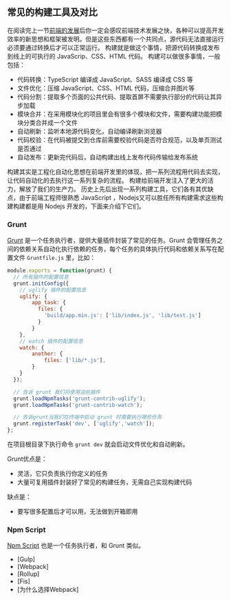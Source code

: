 ## 常见的构建工具及对比
在阅读完上一节[前端的发展](./前端的发展)后你一定会感叹前端技术发展之快，各种可以提高开发效率的新思想和框架被发明。但是这些东西都有一个共同点，源代码无法直接运行必须要通过转换后才可以正常运行。
构建就是做这个事情，把源代码转换成发布到线上的可执行的 JavaScrip、CSS、HTML 代码。
构建可以做很多事情，一般包括：
- 代码转换：TypeScript 编译成 JavaScript、SASS 编译成 CSS 等
- 文件优化：压缩 JavaScript、CSS、HTML 代码，压缩合并图片等
- 代码分割：提取多个页面的公共代码、提取首屏不需要执行部分的代码让其异步加载
- 模块合并：在采用模块化的项目里会有很多个模块和文件，需要构建功能把模块分类合并成一个文件
- 自动刷新：监听本地源代码变化，自动编译刷新浏览器
- 代码校验：在代码被提交到仓库前需要校验代码是否符合规范，以及单页测试是否通过
- 自动发布：更新完代码后，自动构建出线上发布代码传输给发布系统

构建其实是工程化自动化思想在前端开发里的体现，把一系列流程用代码去实现，让代码自动化的去执行这一系列复杂的流程。
构建给前端开发注入了更大的活力，解放了我们的生产力。
历史上先后出现一系列构建工具，它们各有其优缺点，由于前端工程师很熟悉 JavaScript ，Nodejs又可以胜任所有构建需求这些构建构建都是用 Nodejs 开发的，下面来介绍下它们。

### Grunt
[Grunt](https://gruntjs.com) 是一个任务执行者，提供大量插件封装了常见的任务。Grunt 会管理任务之间的依赖关系自动化执行依赖的任务，每个任务的具体执行代码和依赖关系写在配置文件 `Gruntfile.js` 里，比如：
```js
module.exports = function(grunt) {
  // 所有插件的配置信息
  grunt.initConfig({
    // uglify 插件的配置信息
    uglify: {
        app_task: {
          files: {
            'build/app.min.js': ['lib/index.js', 'lib/test.js']
          }
        }
    },
    // watch 插件的配置信息
    watch: {
        another: {
            files: ['lib/*.js'],
        }
    }
  });

  // 告诉 grunt 我们将使用这些插件
  grunt.loadNpmTasks('grunt-contrib-uglify');
  grunt.loadNpmTasks('grunt-contrib-watch');

  // 告诉grunt当我们在终端中启动 grunt 时需要执行哪些任务
  grunt.registerTask('dev', ['uglify','watch']);
};
```
在项目根目录下执行命令 `grunt dev` 就会启动文件优化和自动刷新。

Grunt优点是：
- 灵活，它只负责执行你定义的任务
- 大量可复用插件封装好了常见的构建任务，无需自己实现构建代码

缺点是：
- 要写很多配置后才可以用，无法做到开箱即用

### Npm Script
[Npm Script](https://docs.npmjs.com/misc/scripts) 也是一个任务执行者，和 Grunt 类似。

- [Gulp]
- [Webpack]
- [Rollup]
- [Fis]
- [为什么选择Webpack]